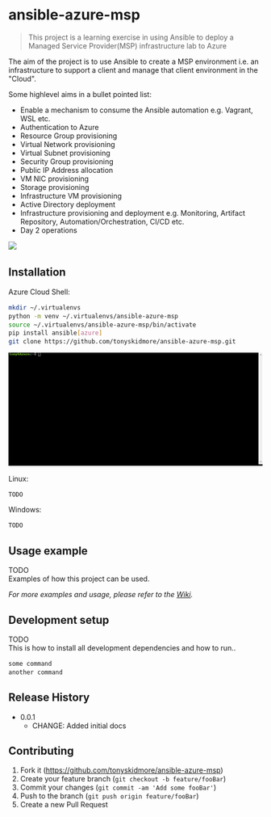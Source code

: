 # ansible-azure-msp
> This project is a learning exercise in using Ansible to deploy a Managed Service Provider(MSP) infrastructure lab to Azure



The aim of the project is to use Ansible to create a MSP environment i.e. an infrastructure to support a client and manage that client environment in the "Cloud".

Some highlevel aims in a bullet pointed list:  
* Enable a mechanism to consume the Ansible automation e.g. Vagrant, WSL etc.
* Authentication to Azure
* Resource Group provisioning
* Virtual Network provisioning
* Virtual Subnet provisioning
* Security Group provisioning
* Public IP Address allocation
* VM NIC provisioning
* Storage provisioning
* Infrastructure VM provisioning
* Active Directory deployment
* Infrastructure provisioning and deployment e.g. Monitoring, Artifact Repository, Automation/Orchestration, CI/CD etc.
* Day 2 operations


![](header.png)

## Installation

Azure Cloud Shell:

```sh
mkdir ~/.virtualenvs
python -m venv ~/.virtualenvs/ansible-azure-msp
source ~/.virtualenvs/ansible-azure-msp/bin/activate
pip install ansible[azure]
git clone https://github.com/tonyskidmore/ansible-azure-msp.git
```
![](images/cloud-shell.gif)

Linux:

```sh
TODO
```

Windows:

```sh
TODO
```

## Usage example

TODO  
Examples of how this project can be used.

_For more examples and usage, please refer to the [Wiki][wiki]._

## Development setup

TODO  
This is how to install all development dependencies and how to run..

```sh
some command
another command
```

## Release History

* 0.0.1
    * CHANGE: Added initial docs



## Contributing

1. Fork it (<https://github.com/tonyskidmore/ansible-azure-msp>)
2. Create your feature branch (`git checkout -b feature/fooBar`)
3. Commit your changes (`git commit -am 'Add some fooBar'`)
4. Push to the branch (`git push origin feature/fooBar`)
5. Create a new Pull Request

<!-- Markdown link & img dfn's -->
[wiki]: https://github.com/tonyskidmore/ansible-azure-msp/wiki/ansible-azure-msp
